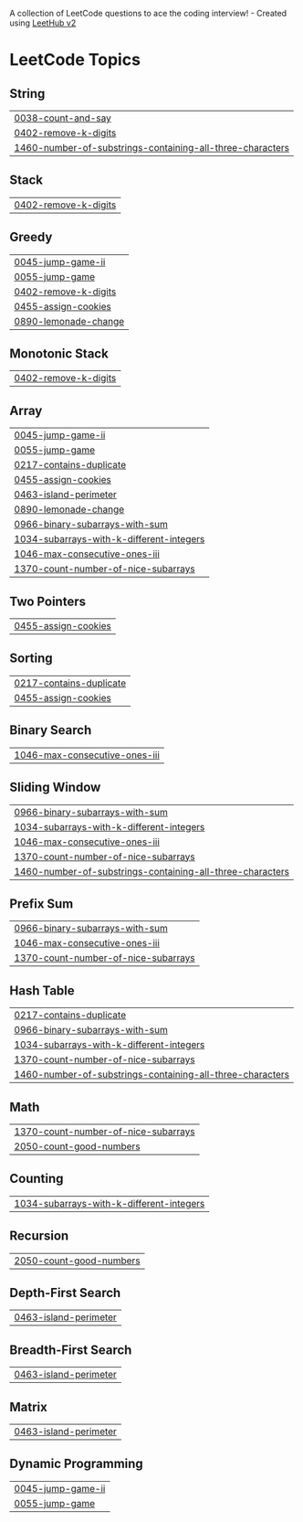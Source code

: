 A collection of LeetCode questions to ace the coding interview! - Created using [LeetHub v2](https://github.com/arunbhardwaj/LeetHub-2.0)
<!---LeetCode Topics Start-->
# LeetCode Topics
## String
|  |
| ------- |
| [0038-count-and-say](https://github.com/Tanirika-2005/leetcode/tree/master/0038-count-and-say) |
| [0402-remove-k-digits](https://github.com/Tanirika-2005/leetcode/tree/master/0402-remove-k-digits) |
| [1460-number-of-substrings-containing-all-three-characters](https://github.com/Tanirika-2005/leetcode/tree/master/1460-number-of-substrings-containing-all-three-characters) |
## Stack
|  |
| ------- |
| [0402-remove-k-digits](https://github.com/Tanirika-2005/leetcode/tree/master/0402-remove-k-digits) |
## Greedy
|  |
| ------- |
| [0045-jump-game-ii](https://github.com/Tanirika-2005/leetcode/tree/master/0045-jump-game-ii) |
| [0055-jump-game](https://github.com/Tanirika-2005/leetcode/tree/master/0055-jump-game) |
| [0402-remove-k-digits](https://github.com/Tanirika-2005/leetcode/tree/master/0402-remove-k-digits) |
| [0455-assign-cookies](https://github.com/Tanirika-2005/leetcode/tree/master/0455-assign-cookies) |
| [0890-lemonade-change](https://github.com/Tanirika-2005/leetcode/tree/master/0890-lemonade-change) |
## Monotonic Stack
|  |
| ------- |
| [0402-remove-k-digits](https://github.com/Tanirika-2005/leetcode/tree/master/0402-remove-k-digits) |
## Array
|  |
| ------- |
| [0045-jump-game-ii](https://github.com/Tanirika-2005/leetcode/tree/master/0045-jump-game-ii) |
| [0055-jump-game](https://github.com/Tanirika-2005/leetcode/tree/master/0055-jump-game) |
| [0217-contains-duplicate](https://github.com/Tanirika-2005/leetcode/tree/master/0217-contains-duplicate) |
| [0455-assign-cookies](https://github.com/Tanirika-2005/leetcode/tree/master/0455-assign-cookies) |
| [0463-island-perimeter](https://github.com/Tanirika-2005/leetcode/tree/master/0463-island-perimeter) |
| [0890-lemonade-change](https://github.com/Tanirika-2005/leetcode/tree/master/0890-lemonade-change) |
| [0966-binary-subarrays-with-sum](https://github.com/Tanirika-2005/leetcode/tree/master/0966-binary-subarrays-with-sum) |
| [1034-subarrays-with-k-different-integers](https://github.com/Tanirika-2005/leetcode/tree/master/1034-subarrays-with-k-different-integers) |
| [1046-max-consecutive-ones-iii](https://github.com/Tanirika-2005/leetcode/tree/master/1046-max-consecutive-ones-iii) |
| [1370-count-number-of-nice-subarrays](https://github.com/Tanirika-2005/leetcode/tree/master/1370-count-number-of-nice-subarrays) |
## Two Pointers
|  |
| ------- |
| [0455-assign-cookies](https://github.com/Tanirika-2005/leetcode/tree/master/0455-assign-cookies) |
## Sorting
|  |
| ------- |
| [0217-contains-duplicate](https://github.com/Tanirika-2005/leetcode/tree/master/0217-contains-duplicate) |
| [0455-assign-cookies](https://github.com/Tanirika-2005/leetcode/tree/master/0455-assign-cookies) |
## Binary Search
|  |
| ------- |
| [1046-max-consecutive-ones-iii](https://github.com/Tanirika-2005/leetcode/tree/master/1046-max-consecutive-ones-iii) |
## Sliding Window
|  |
| ------- |
| [0966-binary-subarrays-with-sum](https://github.com/Tanirika-2005/leetcode/tree/master/0966-binary-subarrays-with-sum) |
| [1034-subarrays-with-k-different-integers](https://github.com/Tanirika-2005/leetcode/tree/master/1034-subarrays-with-k-different-integers) |
| [1046-max-consecutive-ones-iii](https://github.com/Tanirika-2005/leetcode/tree/master/1046-max-consecutive-ones-iii) |
| [1370-count-number-of-nice-subarrays](https://github.com/Tanirika-2005/leetcode/tree/master/1370-count-number-of-nice-subarrays) |
| [1460-number-of-substrings-containing-all-three-characters](https://github.com/Tanirika-2005/leetcode/tree/master/1460-number-of-substrings-containing-all-three-characters) |
## Prefix Sum
|  |
| ------- |
| [0966-binary-subarrays-with-sum](https://github.com/Tanirika-2005/leetcode/tree/master/0966-binary-subarrays-with-sum) |
| [1046-max-consecutive-ones-iii](https://github.com/Tanirika-2005/leetcode/tree/master/1046-max-consecutive-ones-iii) |
| [1370-count-number-of-nice-subarrays](https://github.com/Tanirika-2005/leetcode/tree/master/1370-count-number-of-nice-subarrays) |
## Hash Table
|  |
| ------- |
| [0217-contains-duplicate](https://github.com/Tanirika-2005/leetcode/tree/master/0217-contains-duplicate) |
| [0966-binary-subarrays-with-sum](https://github.com/Tanirika-2005/leetcode/tree/master/0966-binary-subarrays-with-sum) |
| [1034-subarrays-with-k-different-integers](https://github.com/Tanirika-2005/leetcode/tree/master/1034-subarrays-with-k-different-integers) |
| [1370-count-number-of-nice-subarrays](https://github.com/Tanirika-2005/leetcode/tree/master/1370-count-number-of-nice-subarrays) |
| [1460-number-of-substrings-containing-all-three-characters](https://github.com/Tanirika-2005/leetcode/tree/master/1460-number-of-substrings-containing-all-three-characters) |
## Math
|  |
| ------- |
| [1370-count-number-of-nice-subarrays](https://github.com/Tanirika-2005/leetcode/tree/master/1370-count-number-of-nice-subarrays) |
| [2050-count-good-numbers](https://github.com/Tanirika-2005/leetcode/tree/master/2050-count-good-numbers) |
## Counting
|  |
| ------- |
| [1034-subarrays-with-k-different-integers](https://github.com/Tanirika-2005/leetcode/tree/master/1034-subarrays-with-k-different-integers) |
## Recursion
|  |
| ------- |
| [2050-count-good-numbers](https://github.com/Tanirika-2005/leetcode/tree/master/2050-count-good-numbers) |
## Depth-First Search
|  |
| ------- |
| [0463-island-perimeter](https://github.com/Tanirika-2005/leetcode/tree/master/0463-island-perimeter) |
## Breadth-First Search
|  |
| ------- |
| [0463-island-perimeter](https://github.com/Tanirika-2005/leetcode/tree/master/0463-island-perimeter) |
## Matrix
|  |
| ------- |
| [0463-island-perimeter](https://github.com/Tanirika-2005/leetcode/tree/master/0463-island-perimeter) |
## Dynamic Programming
|  |
| ------- |
| [0045-jump-game-ii](https://github.com/Tanirika-2005/leetcode/tree/master/0045-jump-game-ii) |
| [0055-jump-game](https://github.com/Tanirika-2005/leetcode/tree/master/0055-jump-game) |
<!---LeetCode Topics End-->